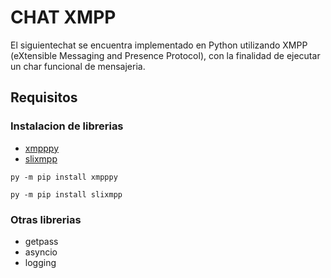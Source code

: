 # CHAT XMPP 

El siguientechat se encuentra implementado en Python utilizando XMPP (eXtensible Messaging and Presence Protocol), con la finalidad de ejecutar un char funcional de mensajeria. 

## Requisitos 

### Instalacion de librerias
- [xmpppy](https://github.com/xmpppy/xmpppy)
- [slixmpp](https://slixmpp.readthedocs.io/en/latest/index.html)

```
py -m pip install xmpppy
```

```
py -m pip install slixmpp
```

### Otras librerias 

- getpass
- asyncio
- logging